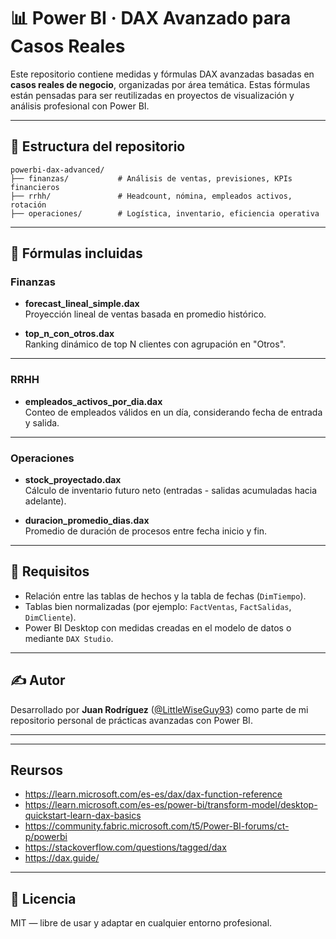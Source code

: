 # 📊 Power BI · DAX Avanzado para Casos Reales

Este repositorio contiene medidas y fórmulas DAX avanzadas basadas en **casos reales de negocio**, organizadas por área temática. Estas fórmulas están pensadas para ser reutilizadas en proyectos de visualización y análisis profesional con Power BI.

---

## 🧱 Estructura del repositorio

```
powerbi-dax-advanced/
├── finanzas/           # Análisis de ventas, previsiones, KPIs financieros
├── rrhh/               # Headcount, nómina, empleados activos, rotación
├── operaciones/        # Logística, inventario, eficiencia operativa
```

---

## 🧠 Fórmulas incluidas

### Finanzas

- **forecast_lineal_simple.dax**  
  Proyección lineal de ventas basada en promedio histórico.

- **top_n_con_otros.dax**  
  Ranking dinámico de top N clientes con agrupación en "Otros".

---

### RRHH

- **empleados_activos_por_dia.dax**  
  Conteo de empleados válidos en un día, considerando fecha de entrada y salida.

---

### Operaciones

- **stock_proyectado.dax**  
  Cálculo de inventario futuro neto (entradas - salidas acumuladas hacia adelante).

- **duracion_promedio_dias.dax**  
  Promedio de duración de procesos entre fecha inicio y fin.

---

## 🧩 Requisitos

- Relación entre las tablas de hechos y la tabla de fechas (`DimTiempo`).
- Tablas bien normalizadas (por ejemplo: `FactVentas`, `FactSalidas`, `DimCliente`).
- Power BI Desktop con medidas creadas en el modelo de datos o mediante `DAX Studio`.

---

## ✍️ Autor

Desarrollado por **Juan Rodríguez** ([@LittleWiseGuy93](https://github.com/LittleWiseGuy93)) como parte de mi repositorio personal de prácticas avanzadas con Power BI.

---

---

## Reursos

  - https://learn.microsoft.com/es-es/dax/dax-function-reference
  - https://learn.microsoft.com/es-es/power-bi/transform-model/desktop-quickstart-learn-dax-basics
  - https://community.fabric.microsoft.com/t5/Power-BI-forums/ct-p/powerbi
  - https://stackoverflow.com/questions/tagged/dax
  - https://dax.guide/

---

## 📄 Licencia

MIT — libre de usar y adaptar en cualquier entorno profesional.
